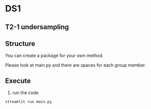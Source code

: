 # DS1
## T2-1 undersampling

## Structure
You can create a package for your own method.

Please look at main.py and there are spaces for each group member. 


## Execute
1. run the code
```
streamlit run main.py
```
